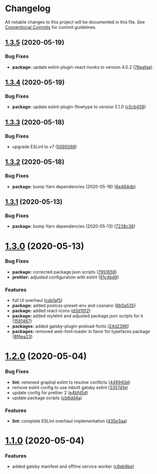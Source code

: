 # Changelog

All notable changes to this project will be documented in this file. See
[Conventional Commits](https://conventionalcommits.org) for commit guidelines.

## [1.3.5](https://github.com/DecliningLotus/gatsby-lotus-starter/compare/v1.3.4...v1.3.5) (2020-05-19)


### Bug Fixes

* **package:** update eslint-plugin-react-hooks to version 4.0.2 ([76eafae](https://github.com/DecliningLotus/gatsby-lotus-starter/commit/76eafae21b25fc895c3a5a838d8d31def2333d75))

## [1.3.4](https://github.com/DecliningLotus/gatsby-lotus-starter/compare/v1.3.3...v1.3.4) (2020-05-19)


### Bug Fixes

* **package:** update eslint-plugin-flowtype to version 5.1.0 ([c5cb458](https://github.com/DecliningLotus/gatsby-lotus-starter/commit/c5cb4586f9970c99b56a36d2ca20f58277a5e346))

## [1.3.3](https://github.com/DecliningLotus/gatsby-lotus-starter/compare/v1.3.2...v1.3.3) (2020-05-18)


### Bug Fixes

* upgrade ESLint to v7 ([5095098](https://github.com/DecliningLotus/gatsby-lotus-starter/commit/5095098d110649f513d3ee85346de2bab0ee44c8))

## [1.3.2](https://github.com/DecliningLotus/gatsby-lotus-starter/compare/v1.3.1...v1.3.2) (2020-05-18)


### Bug Fixes

* **package:** bump Yarn dependencies (2020-05-18) ([6e464db](https://github.com/DecliningLotus/gatsby-lotus-starter/commit/6e464db485fcaf2db93395899981116b56288d4a))

## [1.3.1](https://github.com/DecliningLotus/gatsby-lotus-starter/compare/v1.3.0...v1.3.1) (2020-05-13)


### Bug Fixes

* **package:** bump Yarn dependencies (2020-05-13) ([7238c36](https://github.com/DecliningLotus/gatsby-lotus-starter/commit/7238c364371490b03828d224a8beb0e5fd66da2b))

# [1.3.0](https://github.com/DecliningLotus/gatsby-lotus-starter/compare/v1.2.0...v1.3.0) (2020-05-13)


### Bug Fixes

* **package:** corrected package.json scripts ([7951658](https://github.com/DecliningLotus/gatsby-lotus-starter/commit/79516583bb6c03839ea7458dbeba4af5103fddce))
* **prettier:** adjusted configuration with eslint ([91c4bd9](https://github.com/DecliningLotus/gatsby-lotus-starter/commit/91c4bd9dfeb5a8eb34d375ee7bbeb93c3cd5b5f2))


### Features

* full UI overhaul ([cde1af5](https://github.com/DecliningLotus/gatsby-lotus-starter/commit/cde1af5bb3b6f9c574bba28b6629ada0de5e9ac4))
* **package:** added postcss-preset-env and cssnano ([8b0a535](https://github.com/DecliningLotus/gatsby-lotus-starter/commit/8b0a5351c33614b7a71af596b107785a82b1b7e4))
* **package:** added react-icons ([d3d10f2](https://github.com/DecliningLotus/gatsby-lotus-starter/commit/d3d10f2efb687b653f2fd792358d967d8a4eac4c))
* **package:** added stylelint and adjusted package.json scripts for it ([1581467](https://github.com/DecliningLotus/gatsby-lotus-starter/commit/1581467f90237f96906adec5f40a11fde68dd55c))
* **packages:** added gatsby-plugin-preload-fonts ([24d2396](https://github.com/DecliningLotus/gatsby-lotus-starter/commit/24d2396673f84d5beff7b7af60bb9143220b9370))
* **packages:** removed web-font-loader in favor for typefaces package ([8f6ea23](https://github.com/DecliningLotus/gatsby-lotus-starter/commit/8f6ea232edbd7ba8d0e2bf50c8a6d648478fa91f))

# [1.2.0](https://github.com/DecliningLotus/gatsby-lotus-starter/compare/v1.1.0...v1.2.0) (2020-05-04)


### Bug Fixes

* **lint:** removed graphql eslint to resolve conflicts ([449940d](https://github.com/DecliningLotus/gatsby-lotus-starter/commit/449940d7a7ad6010bb2ad8f8b3035d496b6a4693))
* remove eslint config to use inbuilt gatsby eslint ([335741e](https://github.com/DecliningLotus/gatsby-lotus-starter/commit/335741e012579484455bf08598cc9db59d5a5753))
* update config for prettier 2 ([e4bfd5d](https://github.com/DecliningLotus/gatsby-lotus-starter/commit/e4bfd5d319ea951d142eae9dbd0037a5ad60ba94))
* update package scripts ([cb8dd4a](https://github.com/DecliningLotus/gatsby-lotus-starter/commit/cb8dd4a71ca9acc23698f2c0aa8a329507bed56a))


### Features

* **lint:** complete ESLint overhaul implementation ([435e3aa](https://github.com/DecliningLotus/gatsby-lotus-starter/commit/435e3aae5b55a0943b323a8aa19519f9108e2937))

# [1.1.0](https://github.com/DecliningLotus/gatsby-lotus-starter/compare/v1.0.4...v1.1.0) (2020-05-04)

### Features

- added gatsby manifest and offline service worker ([c6eb9be](https://github.com/DecliningLotus/gatsby-lotus-starter/commit/c6eb9bebf8f5be52fe09357e82560208046c0a22))
